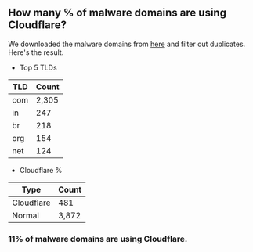 ## How many % of malware domains are using Cloudflare?


We downloaded the malware domains from [here](https://urlhaus.abuse.ch) and filter out duplicates.
Here's the result.


[//]: # (start replacement)


- Top 5 TLDs

| TLD | Count |
| --- | --- |
| com | 2,305 |
| in | 247 |
| br | 218 |
| org | 154 |
| net | 124 |


- Cloudflare %

| Type | Count |
| --- | --- |
| Cloudflare | 481 |
| Normal | 3,872 |


### 11% of malware domains are using Cloudflare.